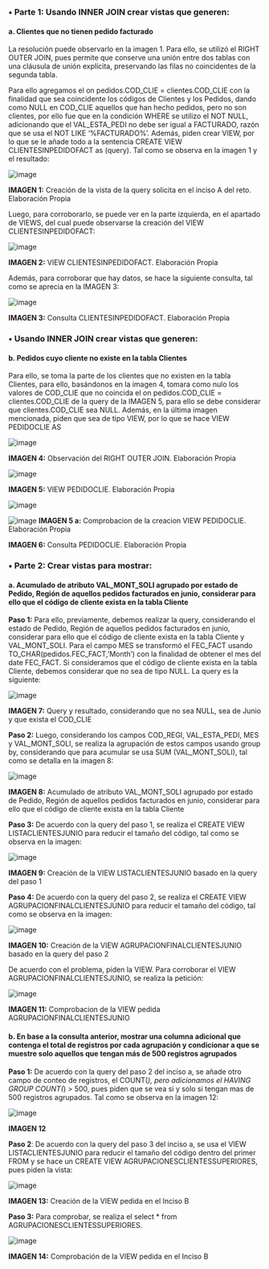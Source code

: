 ### •	Parte 1: Usando INNER JOIN crear vistas que generen:
#### a.	Clientes que no tienen pedido facturado

La resolución puede observarlo en la imagen 1. Para ello, se utilizó el RIGHT OUTER JOIN, pues permite que conserve una unión entre dos tablas con una cláusula de unión explícita, preservando las filas no coincidentes de la segunda tabla.

Para ello agregamos el on pedidos.COD_CLIE = clientes.COD_CLIE con la finalidad que sea coincidente los códigos de Clientes y los Pedidos, dando como NULL en COD_CLIE aquellos que han hecho pedidos, pero no son clientes, por ello fue que en la condición WHERE  se utilizo el NOT NULL, adicionando que el VAL_ESTA_PEDI  no debe ser igual a FACTURADO, razón que se usa el NOT LIKE ‘%FACTURADO%’. Además, piden crear VIEW, por lo que se le añade todo a la sentencia CREATE VIEW CLIENTESINPEDIDOFACT as (query). Tal como se observa en la imagen 1 y el resultado:

![image](https://github.com/user-attachments/assets/39a8176c-c16b-436e-8cda-0b44e5b1ef37)

**IMAGEN 1:** Creación de la vista de la query solicita en el inciso A del reto. Elaboración Propia

Luego, para corroborarlo, se puede ver en la parte izquierda, en el apartado de VIEWS, del cual puede observarse la creación del VIEW CLIENTESINPEDIDOFACT: 

![image](https://github.com/user-attachments/assets/0691a832-5155-49d6-ac71-3dc96007c05a)

**IMAGEN 2:** VIEW CLIENTESINPEDIDOFACT. Elaboración Propia

Además, para corroborar que hay datos, se hace la siguiente consulta, tal como se aprecia en la IMAGEN 3:

![image](https://github.com/user-attachments/assets/06143ca1-c4e5-4d7d-afb1-ff625bdd7a03)

**IMAGEN 3:** Consulta CLIENTESINPEDIDOFACT. Elaboración Propia

### •	Usando INNER JOIN crear vistas que generen:
#### b.	Pedidos cuyo cliente no existe en la tabla Clientes
Para ello, se toma la parte de los clientes que no existen en la tabla Clientes, para ello, basándonos en la imagen 4, tomara como nulo los valores de COD_CLIE que no coincida el on pedidos.COD_CLIE = clientes.COD_CLIE de la query de la IMAGEN 5, para ello se debe considerar que clientes.COD_CLIE sea NULL. Además, en la última imagen mencionada, piden que sea de tipo VIEW, por lo que se hace VIEW PEDIDOCLIE AS

![image](https://github.com/user-attachments/assets/419a5911-e0cb-457c-b398-98a81f5e7df8)

**IMAGEN 4:** Observación del RIGHT OUTER JOIN. Elaboración Propia

![image](https://github.com/user-attachments/assets/9a11425b-ba9b-4df1-b335-61f85ed2d5b5)

**IMAGEN 5:**  VIEW PEDIDOCLIE. Elaboración Propia

![image](https://github.com/user-attachments/assets/ae112f47-7687-41b7-9a22-184d420199b7)

![image](https://github.com/user-attachments/assets/79ceab03-cad7-4ed5-aa68-51a7895dc19b)
**IMAGEN 5 a:**  Comprobacion de la creacion VIEW PEDIDOCLIE. Elaboración Propia

**IMAGEN 6:** Consulta PEDIDOCLIE. Elaboración Propia 

### •	Parte 2: Crear vistas para mostrar:
#### a.	Acumulado de atributo VAL_MONT_SOLI agrupado por estado de Pedido, Región de aquellos pedidos facturados en junio, considerar para ello que el código de cliente exista en la tabla Cliente

**Paso 1:** Para ello, previamente, debemos realizar la query, considerando el estado de Pedido, Región de aquellos pedidos facturados en junio, considerar para ello que el código de cliente exista en la tabla Cliente y VAL_MONT_SOLI. Para el campo MES se transformó el FEC_FACT usando TO_CHAR(pedidos.FEC_FACT,’Month’) con la finalidad de obtener el mes del date FEC_FACT. Si consideramos que el código de cliente exista en la tabla Cliente, debemos considerar que no sea de tipo NULL. La query es la siguiente:

![image](https://github.com/user-attachments/assets/455b0581-ae4b-4b71-ac81-28da19aeaa4c)

**IMAGEN 7:** Query y resultado, considerando que no sea NULL, sea de Junio y que exista el COD_CLIE

**Paso 2:** Luego, considerando los campos COD_REGI, VAL_ESTA_PEDI, MES y VAL_MONT_SOLI, se realiza la agrupación de estos campos usando group by, considerando que para acumular se usa SUM (VAL_MONT_SOLI), tal como se detalla en la imagen 8:

![image](https://github.com/user-attachments/assets/ed4ee1d0-2cee-4739-b364-15cc5ad19edd)

**IMAGEN 8:** Acumulado de atributo VAL_MONT_SOLI agrupado por estado de Pedido, Región de aquellos pedidos facturados en junio, considerar para ello que el código de cliente exista en la tabla Cliente

**Paso 3:** De acuerdo con la query del paso 1, se realiza el CREATE VIEW LISTACLIENTESJUNIO para reducir el tamaño del código, tal como se observa en la imagen:

![image](https://github.com/user-attachments/assets/9ecd6367-0892-410a-951c-05c8270e6447)

**IMAGEN 9:**  Creación de la VIEW LISTACLIENTESJUNIO basado en la query del paso 1
	
**Paso 4:** De acuerdo con la query del paso 2, se realiza el CREATE VIEW AGRUPACIONFINALCLIENTESJUNIO para reducir el tamaño del código, tal como se observa en la imagen:

![image](https://github.com/user-attachments/assets/c6f4e57d-169a-46dd-bd2a-a43052823935)

**IMAGEN 10:**  Creación de la VIEW AGRUPACIONFINALCLIENTESJUNIO basado en la query del paso 2

De acuerdo con el problema, piden la VIEW. Para corroborar el VIEW AGRUPACIONFINALCLIENTESJUNIO, se realiza la petición:


![image](https://github.com/user-attachments/assets/49f2463a-4b81-49c5-9fe4-ac254ca96383)

**IMAGEN 11:** Comprobacion de la VIEW pedida AGRUPACIONFINALCLIENTESJUNIO

#### b.	En base a la consulta anterior, mostrar una columna adicional que contenga el total de registros por cada agrupación y condicionar a que se muestre solo aquellos que tengan más de 500 registros agrupados

**Paso 1:** De acuerdo con la query del paso 2 del inciso a, se añade otro campo de conteo de registros, el COUNT(*), pero adicionamos el HAVING GROUP  COUNT(*) > 500, pues piden que se vea si y solo si tengan mas de 500 registros agrupados. Tal como se observa en la imagen 12: 

![image](https://github.com/user-attachments/assets/004fea08-2b49-4993-af42-998c2ef6272b)

**IMAGEN 12**

**Paso 2**: De acuerdo con la query del paso 3 del inciso a, se usa el  VIEW LISTACLIENTESJUNIO para reducir el tamaño del código dentro del primer FROM y se hace un CREATE VIEW AGRUPACIONESCLIENTESSUPERIORES, pues piden la vista:


![image](https://github.com/user-attachments/assets/937c8711-4094-4505-b87f-e8bc5c15ef01)


**IMAGEN 13:** Creación de la VIEW pedida en el Inciso B

**Paso 3:** Para comprobar, se realiza el select * from AGRUPACIONESCLIENTESSUPERIORES.

![image](https://github.com/user-attachments/assets/617716a2-a060-407f-8242-e7ecb821626c)

**IMAGEN 14:** Comprobación de la VIEW pedida en el Inciso B
